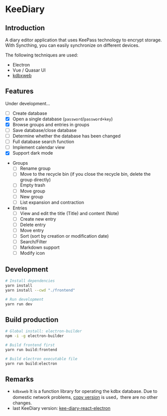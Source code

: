 # KeeDiary

## Introduction

A diary editor application that uses KeePass technology to encrypt storage. With Syncthing, you can easily synchronize on different devices.

The following techniques are used:

- Electron
- Vue / Quasar UI
- [kdbxweb](https://github.com/keeweb/kdbxweb)

## Features

Under development...

- [ ] Create database
- [X] Open a single database (`password`/`password+key`)
- [X] Browse groups and entries in groups
- [ ] Save database/close database
- [ ] Determine whether the database has been changed
- [ ] Full database search function
- [ ] Implement calendar view
- [X] Support dark mode
- Groups
    - [ ] Rename group
    - [ ] Move to the recycle bin (if you close the recycle bin, delete the group directly)
    - [ ] Empty trash
    - [ ] Move group
    - [ ] New group
    - [ ] List expansion and contraction
- Entries
    - [ ] View and edit the title (Title) and content (Note)
    - [ ] Create new entry
    - [ ] Delete entry
    - [ ] Move entry
    - [ ] Sort (sort by creation or modification date)
    - [ ] Search/Filter
    - [ ] Markdown support
    - [ ] Modify icon

## Development

```sh
# Install dependencies
yarn install
yarn install --cwd "./frontend"

# Run development
yarn run dev
```

## Build production

```sh
# Global install: electron-builder
npm -i -g electron-builder

# Build frontend first
yarn run build:frontend

# Build electron executable file
yarn run build:electron
```

## Remarks

- `kdbxweb` It is a function library for operating the kdbx database. Due to domestic network problems, [copy version](https://gitee.com/canwdev/kdbxweb) is used，there are no other changes.
- last KeeDiary version: [kee-diary-react-electron](https://github.com/canwdev/kee-diary-react-electron)



